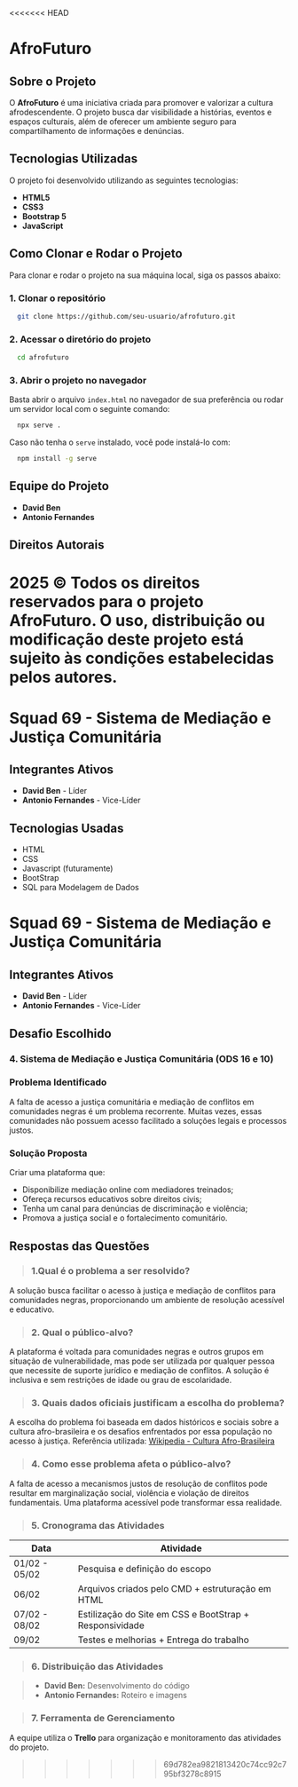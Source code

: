 <<<<<<< HEAD
# AfroFuturo

## Sobre o Projeto
O **AfroFuturo** é uma iniciativa criada para promover e valorizar a cultura afrodescendente. O projeto busca dar visibilidade a histórias, eventos e espaços culturais, além de oferecer um ambiente seguro para compartilhamento de informações e denúncias.

## Tecnologias Utilizadas
O projeto foi desenvolvido utilizando as seguintes tecnologias:
- **HTML5**
- **CSS3**
- **Bootstrap 5**
- **JavaScript**

## Como Clonar e Rodar o Projeto
Para clonar e rodar o projeto na sua máquina local, siga os passos abaixo:

### 1. Clonar o repositório
```bash
  git clone https://github.com/seu-usuario/afrofuturo.git
```

### 2. Acessar o diretório do projeto
```bash
  cd afrofuturo
```

### 3. Abrir o projeto no navegador
Basta abrir o arquivo `index.html` no navegador de sua preferência ou rodar um servidor local com o seguinte comando:
```bash
  npx serve .
```
Caso não tenha o `serve` instalado, você pode instalá-lo com:
```bash
  npm install -g serve
```

## Equipe do Projeto
- **David Ben**
- **Antonio Fernandes**

## Direitos Autorais
2025 © Todos os direitos reservados para o projeto **AfroFuturo**. O uso, distribuição ou modificação deste projeto está sujeito às condições estabelecidas pelos autores.
=======
# Squad 69 - Sistema de Mediação e Justiça Comunitária

## Integrantes Ativos
- **David Ben** - Líder
- **Antonio Fernandes** - Vice-Líder

## Tecnologias Usadas
- HTML
- CSS
- Javascript (futuramente)
- BootStrap
- SQL para Modelagem de Dados

# Squad 69 - Sistema de Mediação e Justiça Comunitária

## Integrantes Ativos

- **David Ben** - Líder
- **Antonio Fernandes** - Vice-Líder

## Desafio Escolhido

### **4. Sistema de Mediação e Justiça Comunitária (ODS 16 e 10)**

### Problema Identificado

A falta de acesso a justiça comunitária e mediação de conflitos em comunidades negras é um problema recorrente. Muitas vezes, essas comunidades não possuem acesso facilitado a soluções legais e processos justos.

### Solução Proposta

Criar uma plataforma que:

- Disponibilize mediação online com mediadores treinados;
- Ofereça recursos educativos sobre direitos civis;
- Tenha um canal para denúncias de discriminação e violência;
- Promova a justiça social e o fortalecimento comunitário.

## Respostas das Questões

> ### 1.Qual é o problema a ser resolvido?

A solução busca facilitar o acesso à justiça e mediação de conflitos para comunidades negras, proporcionando um ambiente de resolução acessível e educativo.

> ### 2. Qual o público-alvo?

A plataforma é voltada para comunidades negras e outros grupos em situação de vulnerabilidade, mas pode ser utilizada por qualquer pessoa que necessite de suporte jurídico e mediação de conflitos. A solução é inclusiva e sem restrições de idade ou grau de escolaridade.

> ### 3. Quais dados oficiais justificam a escolha do problema?

A escolha do problema foi baseada em dados históricos e sociais sobre a cultura afro-brasileira e os desafios enfrentados por essa população no acesso à justiça. Referência utilizada:
[Wikipedia - Cultura Afro-Brasileira](https://pt.wikipedia.org/wiki/Cultura_afro-brasileira)

> ### 4. Como esse problema afeta o público-alvo?

A falta de acesso a mecanismos justos de resolução de conflitos pode resultar em marginalização social, violência e violação de direitos fundamentais. Uma plataforma acessível pode transformar essa realidade.

> ### 5. Cronograma das Atividades

| Data          | Atividade                                                |
| ------------- | -------------------------------------------------------- |
| 01/02 - 05/02 | Pesquisa e definição do escopo                           |
| 06/02         | Arquivos criados pelo CMD + estruturação em HTML         |
| 07/02 - 08/02 | Estilização do Site em CSS e BootStrap + Responsividade  |
| 09/02         | Testes e melhorias + Entrega do trabalho                 |


> ### 6. Distribuição das Atividades

> - **David Ben:** Desenvolvimento do código
> - **Antonio Fernandes:** Roteiro e imagens

> ### 7. Ferramenta de Gerenciamento

A equipe utiliza o **Trello** para organização e monitoramento das atividades do projeto.


>>>>>>> 69d782ea9821813420c74cc92c795bf3278c8915
